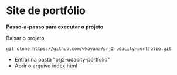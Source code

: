 # Site de portfólio

**Passo-a-passo para executar o projeto**

  Baixar o projeto

    git clone https://github.com/wkoyama/prj2-udacity-portfolio.git

 - Entrar na pasta "prj2-udacity-portfolio"
 - Abrir o arquivo index.html
